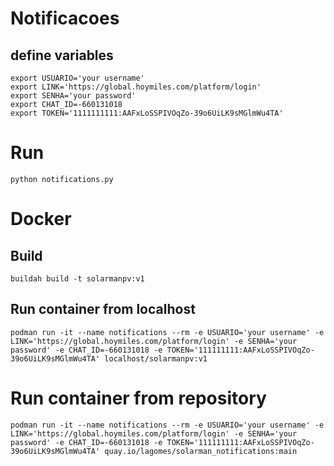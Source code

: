 # Notificacoes

## define variables 
    export USUARIO='your username'
    export LINK='https://global.hoymiles.com/platform/login'
    export SENHA='your password'
    export CHAT_ID=-660131018
    export TOKEN='1111111111:AAFxLoSSPIVOqZo-39o6UiLK9sMGlmWu4TA'

# Run
    python notifications.py

# Docker

## Build
    buildah build -t solarmanpv:v1 
## Run container from localhost
    podman run -it --name notifications --rm -e USUARIO='your username' -e LINK='https://global.hoymiles.com/platform/login' -e SENHA='your password' -e CHAT_ID=-660131018 -e TOKEN='111111111:AAFxLoSSPIVOqZo-39o6UiLK9sMGlmWu4TA' localhost/solarmanpv:v1
# Run container from repository 
    podman run -it --name notifications --rm -e USUARIO='your username' -e LINK='https://global.hoymiles.com/platform/login' -e SENHA='your password' -e CHAT_ID=-660131018 -e TOKEN='111111111:AAFxLoSSPIVOqZo-39o6UiLK9sMGlmWu4TA' quay.io/lagomes/solarman_notifications:main
